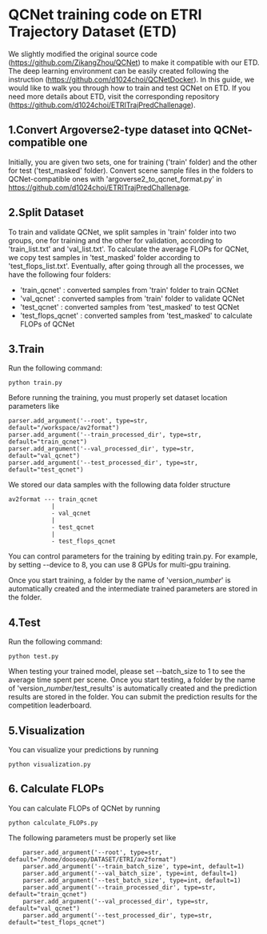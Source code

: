 # QCNet training code on ETRI Trajectory Dataset (ETD)

We slightly modified the original source code (https://github.com/ZikangZhou/QCNet) to make it compatible with our ETD. The deep learning environment can be easily created following the instruction (https://github.com/d1024choi/QCNetDocker). In this guide, we would like to walk you through how to train and test QCNet on ETD. If you need more details about ETD, visit the corresponding repository (https://github.com/d1024choi/ETRITrajPredChallenage). 

## 1.Convert Argoverse2-type dataset into QCNet-compatible one

Initially, you are given two sets, one for training ('train' folder) and the other for test ('test_masked' folder). Convert scene sample files in the folders to QCNet-compatible ones with 'argoverse2_to_qcnet_format.py' in https://github.com/d1024choi/ETRITrajPredChallenage. 

## 2.Split Dataset

To train and validate QCNet, we split samples in 'train' folder into two groups, one for training and the other for validation, according to 'train_list.txt' and 'val_list.txt'. To calculate the average FLOPs for QCNet, we copy test samples in 'test_masked' folder according to 'test_flops_list.txt'. Eventually, after going through all the processes, we have the following four folders:

* 'train_qcnet' : converted samples from 'train' folder to train QCNet
* 'val_qcnet' : converted samples from 'train' folder to validate QCNet
* 'test_qcnet' : converted samples from 'test_masked' to test QCNet 
* 'test_flops_qcnet' : converted samples from 'test_masked' to calculate FLOPs of QCNet 


## 3.Train
 
Run the following command:
```
python train.py
```

Before running the training, you must properly set dataset location parameters like

```
parser.add_argument('--root', type=str, default="/workspace/av2format")
parser.add_argument('--train_processed_dir', type=str, default="train_qcnet")
parser.add_argument('--val_processed_dir', type=str, default="val_qcnet")
parser.add_argument('--test_processed_dir', type=str, default="test_qcnet")
```
We stored our data samples with the following data folder structure
```
av2format --- train_qcnet
            |
            - val_qcnet
            |
            - test_qcnet
            |
            - test_flops_qcnet
```

You can control parameters for the training by editing train.py. For example, by setting --device to 8, you can use 8 GPUs for multi-gpu training.

Once you start training, a folder by the name of 'version_$number$' is automatically created and the intermediate trained parameters are stored in the folder. 


## 4.Test
 
Run the following command:
```
python test.py
```
When testing your trained model, please set --batch_size to 1 to see the average time spent per scene. Once you start testing, a folder by the name of 'version_$number$/test_results' is automatically created and the prediction results are stored in the folder. You can submit the prediction results for the competition leaderboard.

## 5.Visualization
 
You can visualize your predictions by running
```
python visualization.py
```
## 6. Calculate FLOPs

You can calculate FLOPs of QCNet by running

```
python calculate_FLOPs.py
```

The following parameters must be properly set like

```
    parser.add_argument('--root', type=str, default="/home/dooseop/DATASET/ETRI/av2format")
    parser.add_argument('--train_batch_size', type=int, default=1)
    parser.add_argument('--val_batch_size', type=int, default=1)
    parser.add_argument('--test_batch_size', type=int, default=1)
    parser.add_argument('--train_processed_dir', type=str, default="train_qcnet")
    parser.add_argument('--val_processed_dir', type=str, default="val_qcnet")
    parser.add_argument('--test_processed_dir', type=str, default="test_flops_qcnet")
```
